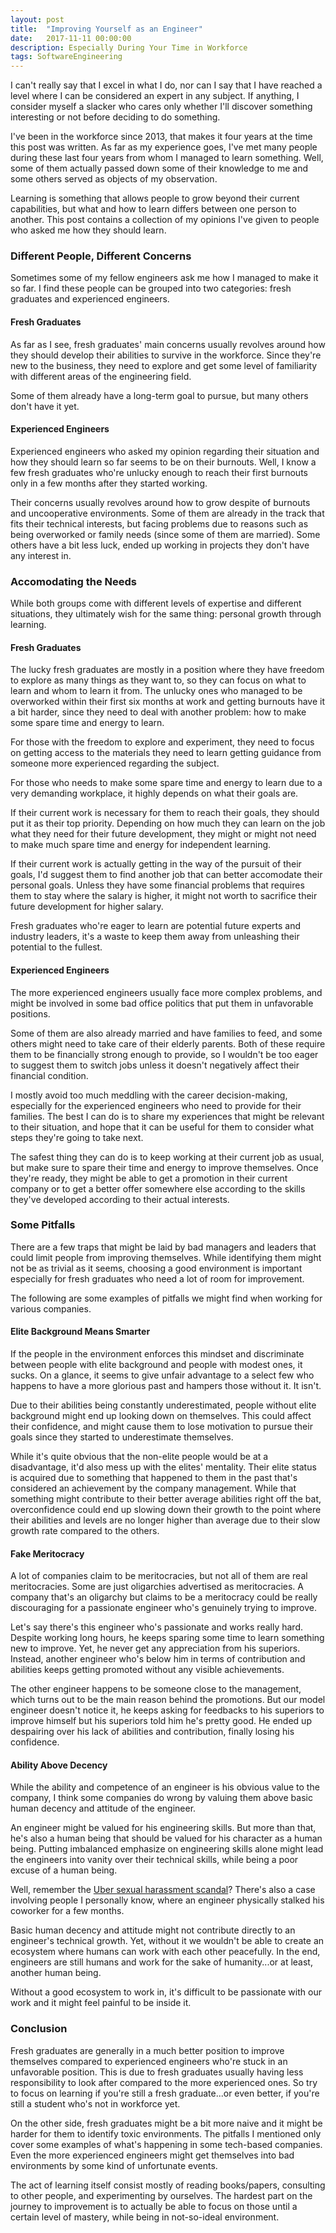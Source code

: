 ```yaml
---
layout: post
title:  "Improving Yourself as an Engineer"
date:   2017-11-11 00:00:00
description: Especially During Your Time in Workforce
tags: SoftwareEngineering
---
```


I can't really say that I excel in what I do, nor can I say that I have reached a level where I can be considered an expert in any subject. If anything, I consider myself a slacker who cares only whether I'll discover something interesting or not before deciding to do something.

I've been in the workforce since 2013, that makes it four years at the time this post was written. As far as my experience goes, I've met many people during these last four years from whom I managed to learn something. Well, some of them actually passed down some of their knowledge to me and some others served as objects of my observation.

Learning is something that allows people to grow beyond their current capabilities, but what and how to learn differs between one person to another. This post contains a collection of my opinions I've given to people who asked me how they should learn.

### Different People, Different Concerns

Sometimes some of my fellow engineers ask me how I managed to make it so far. I find these people can be grouped into two categories: fresh graduates and experienced engineers.

#### Fresh Graduates

As far as I see, fresh graduates' main concerns usually revolves around how they should develop their abilities to survive in the workforce. Since they're new to the business, they need to explore and get some level of familiarity with different areas of the engineering field.

Some of them already have a long-term goal to pursue, but many others don't have it yet.

#### Experienced Engineers

Experienced engineers who asked my opinion regarding their situation and how they should learn so far seems to be on their burnouts. Well, I know a few fresh graduates who're unlucky enough to reach their first burnouts only in a few months after they started working.

Their concerns usually revolves around how to grow despite of burnouts and uncooperative environments. Some of them are already in the track that fits their technical interests, but facing problems due to reasons such as being overworked or family needs (since some of them are married). Some others have a bit less luck, ended up working in projects they don't have any interest in.

### Accomodating the Needs

While both groups come with different levels of expertise and different situations, they ultimately wish for the same thing: personal growth through learning.

#### Fresh Graduates

The lucky fresh graduates are mostly in a position where they have freedom to explore as many things as they want to, so they can focus on what to learn and whom to learn it from. The unlucky ones who managed to be overworked within their first six months at work and getting burnouts have it a bit harder, since they need to deal with another problem: how to make some spare time and energy to learn.

For those with the freedom to explore and experiment, they need to focus on getting access to the materials they need to learn getting guidance from someone more experienced regarding the subject.

For those who needs to make some spare time and energy to learn due to a very demanding workplace, it highly depends on what their goals are.

If their current work is necessary for them to reach their goals, they should put it as their top priority. Depending on how much they can learn on the job what they need for their future development, they might or might not need to make much spare time and energy for independent learning.

If their current work is actually getting in the way of the pursuit of their goals, I'd suggest them to find another job that can better accomodate their personal goals. Unless they have some financial problems that requires them to stay where the salary is higher, it might not worth to sacrifice their future development for higher salary.

Fresh graduates who're eager to learn are potential future experts and industry leaders, it's a waste to keep them away from unleashing their potential to the fullest.

#### Experienced Engineers

The more experienced engineers usually face more complex problems, and might be involved in some bad office politics that put them in unfavorable positions.

Some of them are also already married and have families to feed, and some others might need to take care of their elderly parents. Both of these require them to be financially strong enough to provide, so I wouldn't be too eager to suggest them to switch jobs unless it doesn't negatively affect their financial condition.

I mostly avoid too much meddling with the career decision-making, especially for the experienced engineers who need to provide for their families. The best I can do is to share my experiences that might be relevant to their situation, and hope that it can be useful for them to consider what steps they're going to take next.

The safest thing they can do is to keep working at their current job as usual, but make sure to spare their time and energy to improve themselves. Once they're ready, they might be able to get a promotion in their current company or to get a better offer somewhere else according to the skills they've developed according to their actual interests.

### Some Pitfalls

There are a few traps that might be laid by bad managers and leaders that could limit people from improving themselves. While identifying them might not be as trivial as it seems, choosing a good environment is important especially for fresh graduates who need a lot of room for improvement.

The following are some examples of pitfalls we might find when working for various companies.

#### Elite Background Means Smarter

If the people in the environment enforces this mindset and discriminate between people with elite background  and people with modest ones, it sucks. On a glance, it seems to give unfair advantage to a select few who happens to have a more glorious past and hampers those without it. It isn't.

Due to their abilities being constantly underestimated, people without elite background might end up looking down on themselves. This could affect their confidence, and might cause them to lose motivation to pursue their goals since they started to underestimate themselves.

While it's quite obvious that the non-elite people would be at a disadvantage, it'd also mess up with the elites' mentality. Their elite status is acquired due to something that happened to them in the past that's considered an achievement by the company management. While that something might contribute to their better average abilities right off the bat, overconfidence could end up slowing down their growth to the point where their abilities and levels are no longer higher than average due to their slow growth rate compared to the others.

#### Fake Meritocracy

A lot of companies claim to be meritocracies, but not all of them are real meritocracies. Some are just oligarchies advertised as meritocracies. A company that's an oligarchy but claims to be a meritocracy could be really discouraging for a passionate engineer who's genuinely trying to improve.

Let's say there's this engineer who's passionate and works really hard. Despite working long hours, he keeps sparing some time to learn something new to improve. Yet, he never get any appreciation from his superiors. Instead, another engineer who's below him in terms of contribution and abilities keeps getting promoted without any visible achievements.

The other engineer happens to be someone close to the management, which turns out to be the main reason behind the promotions. But our model engineer doesn't notice it, he keeps asking for feedbacks to his superiors to improve himself but his superiors told him he's pretty good. He ended up despairing over his lack of abilities and contribution, finally losing his confidence.

#### Ability Above Decency

While the ability and competence of an engineer is his obvious value to the company, I think some companies do wrong by valuing them above basic human decency and attitude of the engineer.

An engineer might be valued for his engineering skills. But more than that, he's also a human being that should be valued for his character as a human being. Putting imbalanced emphasize on engineering skills alone might lead the engineers into vanity over their technical skills, while being a poor excuse of a human being.

Well, remember the [Uber sexual harassment scandal](https://www.susanjfowler.com/blog/2017/2/19/reflecting-on-one-very-strange-year-at-uber)? There's also a case involving people I personally know, where an engineer physically stalked his coworker for a few months.

Basic human decency and attitude might not contribute directly to an engineer's technical growth. Yet, without it we wouldn't be able to create an ecosystem where humans can work with each other peacefully. In the end, engineers are still humans and work for the sake of humanity...or at least, another human being.

Without a good ecosystem to work in, it's difficult to be passionate with our work and it might feel painful to be inside it.

### Conclusion

Fresh graduates are generally in a much better position to improve themselves compared to experienced engineers who're stuck in an unfavorable position. This is due to fresh graduates usually having less responsibility to look after compared to the more experienced ones. So try to focus on learning if you're still a fresh graduate...or even better, if you're still a student who's not in workforce yet.

On the other side, fresh graduates might be a bit more naive and it might be harder for them to identify toxic environments. The pitfalls I mentioned only cover some examples of what's happening in some tech-based companies. Even the more experienced engineers might get themselves into bad environments by some kind of unfortunate events.

The act of learning itself consist mostly of reading books/papers, consulting to other people, and experimenting by ourselves. The hardest part on the journey to improvement is to actually be able to focus on those until a certain level of mastery, while being in not-so-ideal environment.